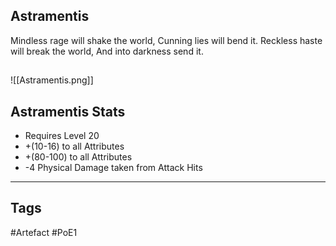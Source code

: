 ## Astramentis
Mindless rage will shake the world,
Cunning lies will bend it.
Reckless haste will break the world,
And into darkness send it.
##
![[Astramentis.png]]
## Astramentis Stats
- Requires Level 20
- +(10-16) to all Attributes
- +(80-100) to all Attributes
- -4 Physical Damage taken from Attack Hits


---
## Tags
#Artefact
#PoE1